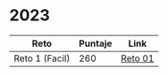 # 2023

| Reto | Puntaje | Link |
|---|---|---|
|Reto 1 (Facil)| 260  |[Reto 01](https://github.com/SantiMenendez19/adventjs/tree/main/2023/challenge01)|

